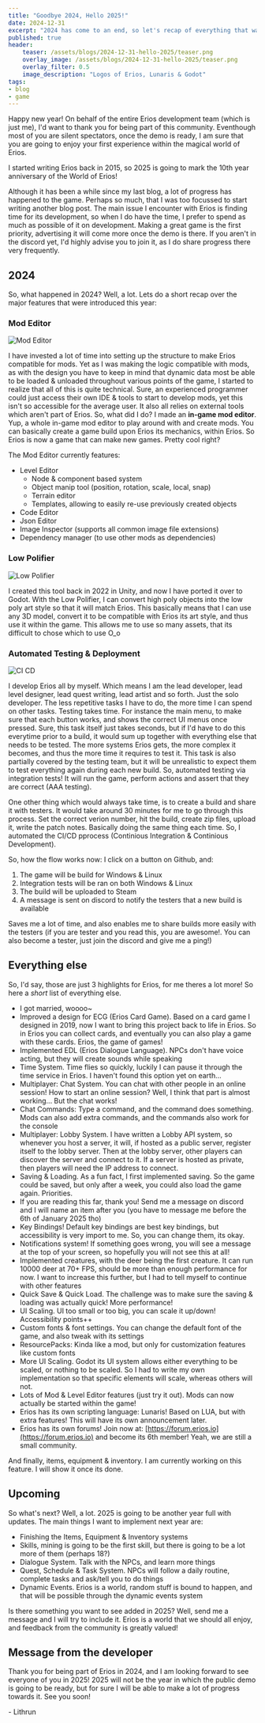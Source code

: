```yaml
---
title: "Goodbye 2024, Hello 2025!"
date: 2024-12-31
excerpt: "2024 has come to an end, so let's recap of everything that was added to Erios in 2024! Additionally, also a brief overview of the next few updates for 2025"
published: true
header:
    teaser: /assets/blogs/2024-12-31-hello-2025/teaser.png
    overlay_image: /assets/blogs/2024-12-31-hello-2025/teaser.png
    overlay_filter: 0.5
    image_description: "Logos of Erios, Lunaris & Godot"
tags:
- blog
- game
---
```


Happy new year! On behalf of the entire Erios development team (which is just me), I'd want to thank you for being part of this community. Eventhough most of you are silent spectators, once the demo is ready, I am sure that you are going to enjoy your first experience within the magical world of Erios.

I started writing Erios back in 2015, so 2025 is going to mark the 10th year anniversary of the World of Erios!

Although it has been a while since my last blog, a lot of progress has happened to the game. Perhaps so much, that I was too focussed to start writing another blog post. The main issue I encounter with Erios is finding time for its development, so when I do have the time, I prefer to spend as much as possible of it on development. Making a great game is the first priority, advertising it will come more once the demo is there. If you aren't in the discord yet, I'd highly advise you to join it, as I do share progress there very frequently.

## 2024

So, what happened in 2024? Well, a lot. Lets do a short recap over the major features that were introduced this year:

### Mod Editor

![Mod Editor](/assets/blogs/2024-12-31-hello-2025/Mod%20Editor.png)

I have invested a lot of time into setting up the structure to make Erios compatible for mods. Yet as I was making the logic compatible with mods, as with the design you have to keep in mind that dynamic data most be able to be loaded & unloaded throughout various points of the game, I started to realize that all of this is quite technical. Sure, an experienced programmer could just access their own IDE & tools to start to develop mods, yet this isn't so accessible for the average user. It also all relies on external tools which aren't part of Erios. So, what did I do? I made an **in-game mod editor**. Yup, a whole in-game mod editor to play around with and create mods. You can basically create a game build upon Erios its mechanics, within Erios. So Erios is now a game that can make new games. Pretty cool right?

The Mod Editor currently features:
- Level Editor
    - Node & component based system
    - Object manip tool (position, rotation, scale, local, snap)
    - Terrain editor
    - Templates, allowing to easily re-use previously created objects
- Code Editor
- Json Editor
- Image Inspector (supports all common image file extensions)
- Dependency manager (to use other mods as dependencies)

### Low Polifier

![Low Polifier](/assets/blogs/2024-12-31-hello-2025/Low%20Polifier.png)

I created this tool back in 2022 in Unity, and now I have ported it over to Godot. With the Low Polifier, I can convert high poly objects into the low poly art style so that it will match Erios. This basically means that I can use any 3D model, convert it to be compatible with Erios its art style, and thus use it within the game. This allows me to use so many assets, that its difficult to chose which to use O_o

### Automated Testing & Deployment

![CI CD](/assets/blogs/2024-12-31-hello-2025/Tests.png)

I develop Erios all by myself. Which means I am the lead developer, lead level designer, lead quest writing, lead artist and so forth. Just the solo developer. The less repetitive tasks I have to do, the more time I can spend on other tasks. Testing takes time. For instance the main menu, to make sure that each button works, and shows the correct UI menus once pressed. Sure, this task itself just takes seconds, but if I'd have to do this everytime prior to a build, it would sum up together with everything else that needs to be tested. The more systems Erios gets, the more complex it becomes, and thus the more time it requires to test it. This task is also partially covered by the testing team, but it will be unrealistic to expect them to test everything again during each new build. So, automated testing via integration tests! It will run the game, perform actions and assert that they are correct (AAA testing).

One other thing which would always take time, is to create a build and share it with testers. It would take around 30 minutes for me to go through this process. Set the correct verion number, hit the build, create zip files, upload it, write the patch notes. Basically doing the same thing each time. So, I automated the CI/CD pprocess (Continious Integration & Continious Development).

So, how the flow works now: I click on a button on Github, and:
1. The game will be build for Windows & Linux
2. Integration tests will be ran on both Windows & Linux
3. The build will be uploaded to Steam
4. A message is sent on discord to notify the testers that a new build is available

Saves me a lot of time, and also enables me to share builds more easily with the testers (if you are tester and you read this, you are awesome!. You can also become a tester, just join the discord and give me a ping!)

## Everything else

So, I'd say, those are just 3 highlights for Erios, for me theres a lot more! So here a *short* list of everything else.

- I got married, woooo~
- Improved a design for ECG (Erios Card Game). Based on a card game I designed in 2019, now I want to bring this project back to life in Erios. So in Erios you can collect cards, and eventually you can also play a game with these cards. Erios, the game of games!
- Implemented EDL (Erios Dialogue Language). NPCs don't have voice acting, but they will create sounds while speaking
- Time System. Time flies so quickly, luckily I can pause it through the time service in Erios. I haven't found this option yet on earth...
- Multiplayer: Chat System. You can chat with other people in an online session! How to start an online session? Well, I think that part is almost working... But the chat works!
- Chat Commands: Type a command, and the command does something. Mods can also add extra commands, and the commands also work for the console
- Multiplayer: Lobby System. I have written a Lobby API system, so whenever you host a server, it will, if hosted as a public server, register itself to the lobby server. Then at the lobby server, other players can discover the server and connect to it. If a server is hosted as private, then players will need the IP address to connect.
- Saving & Loading. As a fun fact, I first implemented saving. So the game could be saved, but only after a week, you could also load the game again. Priorities.
- If you are reading this far, thank you! Send me a message on discord and I will name an item after you (you have to message me before the 6th of January 2025 tho)
- Key Bindings! Default key bindings are best key bindings, but accessibility is very import to me. So, you can change them, its okay.
- Notifications system! If something goes wrong, you will see a message at the top of your screen, so hopefully you will not see this at all!
- Implemented creatures, with the deer being the first creature. It can run 10000 deer at 70+ FPS, should be more than enough performance for now. I want to increase this further, but I had to tell myself to continue with other features
- Quick Save & Quick Load. The challenge was to make sure the saving & loading was actually quick! More performance!
- UI Scaling. UI too small or too big, you can scale it up/down! Accessibility points++
- Custom fonts & font settings. You can change the default font of the game, and also tweak with its settings
- ResourcePacks: Kinda like a mod, but only for customization features like custom fonts
- More UI Scaling. Godot its UI system allows either everything to be scaled, or nothing to be scaled. So I had to write my own implementation so that specific elements will scale, whereas others will not.
- Lots of Mod & Level Editor features (just try it out). Mods can now actually be started within the game!
- Erios has its own scripting language: Lunaris! Based on LUA, but with extra features! This will have its own announcement later.
- Erios has its own forums! Join now at: [https://forum.erios.io](https://forum.erios.io) and become its 6th member! Yeah, we are still a small community.

And finally, items, equipment & inventory. I am currently working on this feature. I will show it once its done.

## Upcoming

So what's next? Well, a lot. 2025 is going to be another year full with updates. The main things I want to implement next year are:
- Finishing the Items, Equipment & Inventory systems
- Skills, mining is going to be the first skill, but there is going to be a lot more of them (perhaps 18?)
- Dialogue System. Talk with the NPCs, and learn more things
- Quest, Schedule & Task System. NPCs will follow a daily routine, complete tasks and ask/tell you to do things
- Dynamic Events. Erios is a world, random stuff is bound to happen, and that will be possible through the dynamic events system

Is there something you want to see added in 2025? Well, send me a message and I will try to include it. Erios is a world that we should all enjoy, and feedback from the community is greatly valued!

## Message from the developer

Thank you for being part of Erios in 2024, and I am looking forward to see everyone of you in 2025! 2025 will not be the year in which the public demo is going to be ready, but for sure I will be able to make a lot of progress towards it. See you soon!

\- Lithrun